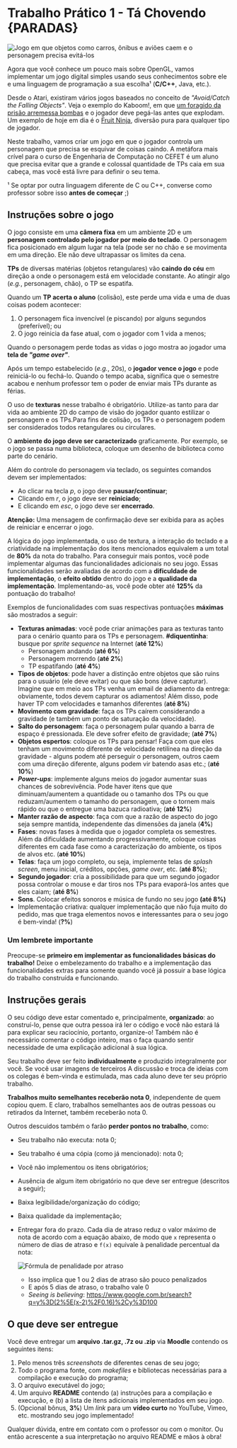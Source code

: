 # Trabalho Prático 1 - Tá Chovendo {PARADAS}

![Jogo em que objetos como carros, ônibus e aviões caem e o personagem precisa evitá-los](../../images/beware-falling-objects.gif)

Agora que você conhece um pouco mais sobre OpenGL, vamos implementar um jogo
digital simples usando seus conhecimentos sobre ele e uma linguagem de
programação a sua escolha¹ (**C/C++**, Java, etc.).

Desde o Atari, existiram vários jogos baseados no conceito de _"Avoid/Catch
the Falling Objects"_. Veja o exemplo do Kaboom!, em que
[um foragido da prisão arremessa bombas](https://www.youtube.com/watch?v=lwrZHu-d-vY)
e o jogador deve pegá-las antes que explodam. Um exemplo de hoje em dia é
o [Fruit Ninja](https://www.youtube.com/watch?v=Gh46fsTY7Kk), diversão pura
para qualquer tipo de jogador.

Neste trabalho, vamos criar um jogo em que o jogador controla um personagem
que precisa se esquivar de coisas caindo. A metáfora mais crível para o
curso de Engenharia de Computação no CEFET é um aluno que precisa evitar que
a grande e colossal quantidade de TPs caia em sua cabeça, mas você está livre
para definir o seu tema.

¹ Se optar por outra linguagem diferente de C ou C++, converse como professor
sobre isso **antes de começar** ;)

## Instruções sobre o jogo

O jogo consiste em uma **câmera fixa** em um ambiente 2D e um **personagem
controlado pelo jogador por meio do teclado**. O personagem fica posicionado
em algum lugar na tela (pode ser no chão e se movimenta em uma direção. Ele
  não deve ultrapassar os limites da cena.

**TPs** de diversas matérias (objetos retangulares) vão **caindo do céu**
em direção a onde o personagem está em velocidade constante. Ao atingir algo
(_e.g._, personagem, chão), o TP se espatifa.

Quando um **TP acerta o aluno** (colisão), este perde uma vida e uma de duas
coisas podem acontecer:

1. O personagem fica invencível (e piscando) por alguns segundos
  (preferível); ou
1. O jogo reinicia da fase atual, com o jogador com 1 vida a menos;

Quando o personagem perde todas as vidas o jogo mostra ao jogador uma
**tela de _"game over"_**.

Após um tempo estabelecido (_e.g._, 20s), o **jogador vence o jogo** e pode
reiniciá-lo ou fechá-lo. Quando o tempo acaba, significa que o semestre acabou
e nenhum professor tem o poder de enviar mais TPs durante as férias.

O uso de **texturas** nesse trabalho é obrigatório. Utilize-as tanto para
dar vida ao ambiente 2D do campo de visão do jogador quanto estilizar o
personagem e os TPs.Para fins de colisão, os TPs e o personagem podem ser
considerados todos retangulares ou circulares.

O **ambiente do jogo deve ser caracterizado** graficamente. Por exemplo, se
o jogo se passa numa biblioteca, coloque um desenho de biblioteca como
parte do cenário.

Além do controle do personagem via teclado, os seguintes comandos devem
ser implementados:

- Ao clicar na tecla *p*, o jogo deve **pausar/continuar**;
- Clicando em *r*, o jogo deve ser **reiniciado**;
- E clicando em *esc*, o jogo deve ser **encerrado**.

**Atenção:** Uma mensagem de confirmação deve ser exibida para as ações de
reiniciar e encerrar o jogo.

A lógica do jogo implementada, o uso de textura, a interação do teclado e
a criatividade na implementação dos itens mencionados equivalem a um total
de **80%** da nota do trabalho. Para conseguir mais pontos, você pode
implementar algumas das funcionalidades adicionais no seu jogo. Essas
funcionalidades serão avaliadas de acordo com a **dificuldade de
implementação**, o **efeito obtido** dentro do jogo e a **qualidade da
implementação**. Implementando-as, você pode obter até **125%** da pontuação
do trabalho!

Exemplos de funcionalidades com suas respectivas pontuações **máximas** são
mostrados a seguir:

- **Texturas animadas**: você pode criar animações para as texturas tanto
  para o cenário quanto para os TPs e personagem. **#diquentinha**: busque
  por _sprite sequence_ na Internet (**até 12%**)
  - Personagem andando (**até 6%**)
  - Personagem morrendo (**até 2%**)
  - TP espatifando (**até 4%**)
- **Tipos de objetos**: pode haver a distinção entre objetos que são ruins
  para o usuário (ele deve evitar) ou que são bons (deve capturar). Imagine
  que em meio aos TPs venha um email de adiamento da entrega: obviamente,
  todos devem capturar os adiamentos! Além disso, pode haver TP com
  velocidades e tamanhos diferentes (**até 8%**)
- **Movimento com gravidade**: faça os TPs caírem considerando a gravidade
  (e também um ponto de saturação da velocidade).
- **Salto do personagem**: faça o personagem pular quando a barra de espaço
  é pressionada. Ele deve sofrer efeito de gravidade; (**até 7%**)
- **Objetos espertos**: coloque os TPs para pensar! Faça com que eles tenham
  um movimento diferente de velocidade retilínea na direção da gravidade -
  alguns podem até perseguir o personagem, outros caem com uma direção
  diferente, alguns podem vir batendo asas etc.; (**até 10%**)
- **_Power-ups_**: implemente alguns meios do jogador aumentar suas
  chances de sobrevivência. Pode haver itens que que diminuam/aumentem a
  quantidade ou o tamanho dos TPs  ou que reduzam/aumentem o tamanho do
  personagem, que o tornem mais rápido ou que o entregue uma bazuca
  radioativa; (**até 12%**)
- **Manter razão de aspecto**: faça com que a razão de aspecto do jogo
  seja sempre mantida, independente das dimensões da janela (**4%**)
- **Fases**: novas fases à medida que o jogador completa os semestres. Além
  da dificuldade aumentando progressivamente, coloque coisas diferentes em
  cada fase como a caracterização do ambiente, os tipos de alvos etc.
  (**até 10%**)
- **Telas**: faça um jogo completo, ou seja, implemente telas de
  _splash screen_, menu inicial, créditos, opções, _game over_, etc.
  (**até 8%**);
- **Segundo jogador**: cria a possibilidade para que um segundo jogador
  possa controlar o mouse e dar tiros nos TPs para evaporá-los antes que
  eles caiam; (**até 8%**)
- **Sons**. Colocar efeitos sonoros e música de fundo no seu jogo **(até 8%)**
- Implementação criativa: qualquer implementação que não fuja muito do pedido,
  mas que traga elementos novos e interessantes para o seu jogo é
  bem-vinda! (**?%**)

### Um lembrete importante

Preocupe-se **primeiro em implementar as funcionalidades básicas do trabalho!**
Deixe o embelezamento do trabalho e a implementação das funcionalidades extras
para somente quando você já possuir a base lógica do trabalho construída
e funcionando.

## Instruções gerais

O seu código deve estar comentado e, principalmente, **organizado**: ao
construí-lo, pense que outra pessoa irá ler o código e você não estará lá
para explicar seu raciocínio, portanto, organize-o! Também não é necessário
comentar o código inteiro, mas o faça quando sentir necessidade de uma
explicação adicional à sua lógica.

Seu trabalho deve ser feito **individualmente** e produzido integralmente
por você. Se você usar imagens de terceiros A discussão e troca de ideias
com os colegas é bem-vinda e estimulada, mas cada aluno deve ter seu
próprio trabalho.

**Trabalhos muito semelhantes receberão nota 0**, independente de quem
copiou quem. E claro, trabalhos semelhantes aos de outras pessoas ou
retirados da Internet, também receberão nota 0.

Outros descuidos também o farão **perder pontos no trabalho**, como:

- Seu trabalho não executa: nota 0;
- Seu trabalho é uma cópia (como já mencionado): nota 0;
- Você não implementou os itens obrigatórios;
- Ausência de algum item obrigatório no que deve ser entregue (descritos
  a seguir);
- Baixa legibilidade/organização do código;
- Baixa qualidade da implementação;
- Entregar fora do prazo. Cada dia de atraso reduz o valor máximo de nota
  de acordo com a equação abaixo, de modo que `x` representa o número de
  dias de atraso e `f(x)` equivale à penalidade percentual da nota:

  ![Fórmula de penalidade por atraso](../../images/penalidade-por-atraso.png)
  - Isso implica que 1 ou 2 dias de atraso são pouco penalizados
  - E após 5 dias de atraso, o trabalho vale 0
  - _Seeing is believing_:
    https://www.google.com.br/search?q=y%3D(2%5E(x-2)%2F0.16)%2Cy%3D100

## O que deve ser entregue

Você deve entregar um **arquivo .tar.gz, .7z ou .zip** via **Moodle** contendo
os seguintes itens:

1. Pelo menos três _screenshots_ de diferentes cenas de seu jogo;
2. Todo o programa fonte, com _makefiles_ e bibliotecas necessárias para a
  compilação e execução do programa;
3. O arquivo executável do jogo;
4. Um arquivo **README** contendo (a) instruções para a compilação e
  execução, e (b) a lista de itens adicionais implementados em seu jogo.
5. (Opcional bônus, **3%**) Um _link_ para um **vídeo curto** no YouTube,
  Vimeo, etc. mostrando seu jogo implementado!

Qualquer dúvida, entre em contato com o professor ou com o monitor. Ou então
acrescente a sua interpretação no arquivo README e mãos à obra!
